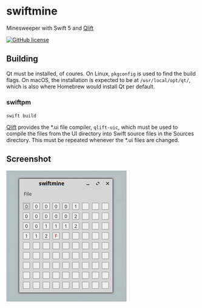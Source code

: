 # swiftmine
Minesweeper with Swift 5 and [Qlift](https://github.com/Longhanks/Qlift "Qlift")

[![GitHub license](https://img.shields.io/badge/license-MIT-blue.svg)](https://raw.githubusercontent.com/Longhanks/swiftmine/master/LICENSE)

## Building

Qt must be installed, of coures. On Linux, `pkgconfig` is used to find the build flags. On macOS, the installation is expected to be at `/usr/local/opt/qt/`, which is also where Homebrew would install Qt per default.

### swiftpm

`swift build`

[Qlift](https://github.com/Longhanks/Qlift "Qlift") provides the *.ui file compiler, `qlift-uic`, which must be used to compile the files from the UI directory into Swift source files in the Sources directory. This must be repeated whenever the *.ui files are changed.

## Screenshot

![Screenshot](./screenshot.png "Screenshot")
